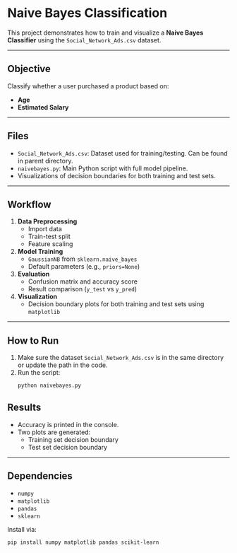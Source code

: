 # Naive Bayes Classification

This project demonstrates how to train and visualize a **Naive Bayes Classifier** using the `Social_Network_Ads.csv` dataset.

---

## Objective

Classify whether a user purchased a product based on:
- **Age**
- **Estimated Salary**

---

## Files

- `Social_Network_Ads.csv`: Dataset used for training/testing. Can be found in parent directory.
- `naivebayes.py`: Main Python script with full model pipeline.
- Visualizations of decision boundaries for both training and test sets.

---

## Workflow

1. **Data Preprocessing**
    - Import data
    - Train-test split
    - Feature scaling
2. **Model Training**
    - `GaussianNB` from `sklearn.naive_bayes`
    - Default parameters (e.g., `priors=None`)
3. **Evaluation**
    - Confusion matrix and accuracy score
    - Result comparison (`y_test` vs `y_pred`)
4. **Visualization**
    - Decision boundary plots for both training and test sets using `matplotlib`

---

## How to Run

1. Make sure the dataset `Social_Network_Ads.csv` is in the same directory or update the path in the code.
2. Run the script:
    ```bash
    python naivebayes.py
    ```

## Results

- Accuracy is printed in the console.
- Two plots are generated:
    - Training set decision boundary
    - Test set decision boundary

---

## Dependencies

- `numpy`
- `matplotlib`
- `pandas`
- `sklearn`

Install via:

```bash
pip install numpy matplotlib pandas scikit-learn
```